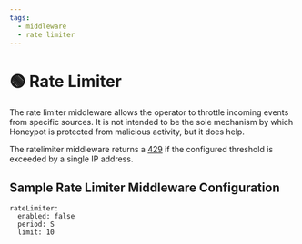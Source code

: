 ```yaml
---
tags:
  - middleware
  - rate limiter
---
```


# 🟢 Rate Limiter

The rate limiter middleware allows the operator to throttle incoming events from specific sources. It is not intended to be the sole mechanism by which Honeypot is protected from malicious activity, but it does help.

The ratelimiter middleware returns a [429](https://developer.mozilla.org/en-US/docs/Web/HTTP/Status/429) if the configured threshold is exceeded by a single IP address.


## Sample Rate Limiter Middleware Configuration

```
rateLimiter:
  enabled: false
  period: S
  limit: 10
```
